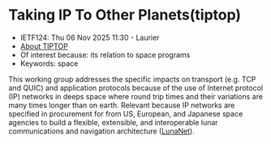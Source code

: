 # Taking IP To Other Planets(tiptop)
* <IETFschedule>IETF124: Thu 06 Nov 2025 11:30 - Laurier</IETFschedule>
* [About TIPTOP](https://datatracker.ietf.org/group/tiptop/about/) 
* Of interest because: its relation to space programs
* Keywords: space

This working group addresses the specific impacts on transport (e.g. TCP and QUIC) and application protocols because of the use of Internet protocol (IP) networks in deeps space where round trip times and their variations are many times longer than on earth. Relevant because IP networks are specified in procurement for from US, European, and Japanese space agencies to build a flexible, extensible, and interoperable lunar communications and navigation architecture ([LunaNet](https://tempo.gsfc.nasa.gov/projects/TEMPO?tab=lunanet)). 